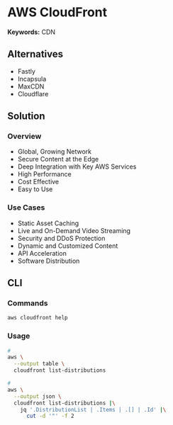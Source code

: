 # AWS CloudFront

**Keywords:** CDN

## Alternatives

- Fastly
- Incapsula
- MaxCDN
- Cloudflare

## Solution

### Overview

- Global, Growing Network
- Secure Content at the Edge
- Deep Integration with Key AWS Services
- High Performance
- Cost Effective
- Easy to Use

### Use Cases

- Static Asset Caching
- Live and On-Demand Video Streaming
- Security and DDoS Protection
- Dynamic and Customized Content
- API Acceleration
- Software Distribution

## CLI

### Commands

```sh
aws cloudfront help
```

### Usage

```sh
#
aws \
  --output table \
  cloudfront list-distributions

#
aws \
  --output json \
  cloudfront list-distributions |\
    jq '.DistributionList | .Items | .[] | .Id' |\
      cut -d '"' -f 2
```

<!--
aws cloudfront create-invalidation \
  --distribution-id ${{ secrets.WEBAPP_AWS_CLOUDFRONT_DISTRIBUTION }} \
  --paths "/*"
-->
